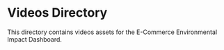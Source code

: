# Videos Directory

This directory contains videos assets for the E-Commerce Environmental Impact Dashboard.
